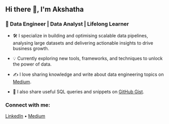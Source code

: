 ## Hi there 👋, I'm Akshatha

### 🚀 Data Engineer | Data Analyst | Lifelong Learner

<!--
**aakshatha02/aakshatha02** is a ✨ _special_ ✨ repository because its `README.md` (this file) appears on your GitHub profile.

Here are some ideas to get you started:

- 🔭 I’m currently working on ...
- 🌱 I’m currently learning ...
- 👯 I’m looking to collaborate on ...
- 🤔 I’m looking for help with ...
- 💬 Ask me about ...
- 📫 How to reach me: ...
- 😄 Pronouns: ...
- ⚡ Fun fact: ...
-->

- 🛠️ I specialize in building and optimising scalable data pipelines, analysing large datasets and delivering actionable insights to drive business growth.
  
- 💡 Currently exploring new tools, frameworks, and techniques to unlock the power of data.
  
- ✍️ I love sharing knowledge and write about data engineering topics on [Medium](https://medium.com/@akshathakulal).
  
- 💾 I also share useful SQL queries and snippets on [GitHub Gist](https://gist.github.com/aakshatha02).

### Connect with me:

[LinkedIn](https://www.linkedin.com/in/akshatha-aa7410132/) • [Medium](https://medium.com/@akshathakulal)




